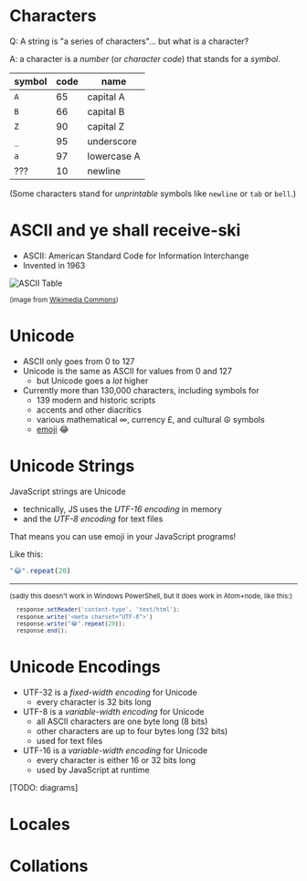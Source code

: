 # Characters

Q: A string is "a series of characters"... but what is a character?

A: a character is a *number* (or *character code*) that stands for a *symbol*.

|symbol|code|name|
|---|---|---|
| `A` | 65 | capital A |
| `B` | 66 | capital B |
| `Z` | 90 | capital Z |
| `_` | 95 | underscore |
| `a` | 97 | lowercase A |
| ??? | 10 | newline |

(Some characters stand for *unprintable* symbols like `newline` or `tab` or `bell`.)

# ASCII and ye shall receive-ski

* ASCII: American Standard Code for Information Interchange
* Invented in 1963

![ASCII Table](/images/ASCII-Table-wide.svg)

<small>(image from [Wikimedia Commons](https://commons.wikimedia.org/wiki/File:ASCII-Table-wide.svg))</small>

# Unicode

* ASCII only goes from 0 to 127
* Unicode is the same as ASCII for values from 0 and 127
    * but Unicode goes a *lot* higher
* Currently more than 130,000 characters, including symbols for
  * 139 modern and historic scripts
  * accents and other diacritics
  * various mathematical ∞, currency £, and cultural ☮ symbols
  * [emoji](https://en.wikipedia.org/wiki/Emoji) 😂
  
# Unicode Strings

JavaScript strings are Unicode

  * technically, JS uses the *UTF-16 encoding* in memory
  * and the *UTF-8 encoding* for text files

That means you can use emoji in your JavaScript programs!

Like this:

```js
"😂".repeat(20)
```


---
<small>

(sadly this doesn't work in Windows PowerShell, but it does work in Atom+node, like this:)

```js
  response.setHeader('content-type', 'text/html');
  response.write('<meta charset="UTF-8">')
  response.write("😂".repeat(20));
  response.end();
```
</small>

# Unicode Encodings

* UTF-32 is a *fixed-width encoding* for Unicode
  * every character is 32 bits long
* UTF-8 is a *variable-width encoding* for Unicode
  * all ASCII characters are one byte long (8 bits)
  * other characters are up to four bytes long (32 bits)
  * used for text files
* UTF-16 is a *variable-width encoding* for Unicode
  * every character is either 16 or 32 bits long
  * used by JavaScript at runtime

[TODO: diagrams]

# Locales

# Collations

